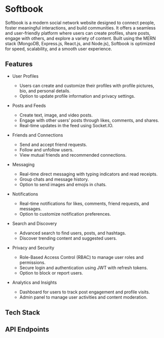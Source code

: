 # Softbook

Softbook is a modern social network website designed to connect people, foster meaningful interactions, and build communities. It offers a seamless and user-friendly platform where users can create profiles, share posts, engage with others, and explore a variety of content. Built using the MERN stack (MongoDB, Express.js, React.js, and Node.js), Softbook is optimized for speed, scalability, and a smooth user experience.

## Features

- User Profiles

  - Users can create and customize their profiles with profile pictures, bio, and personal details.
  - Option to update profile information and privacy settings.

- Posts and Feeds

  - Create text, image, and video posts.
  - Engage with other users’ posts through likes, comments, and shares.
  - Real-time updates in the feed using Socket.IO.

- Friends and Connections

  - Send and accept friend requests.
  - Follow and unfollow users.
  - View mutual friends and recommended connections.

- Messaging

  - Real-time direct messaging with typing indicators and read receipts.
  - Group chats and message history.
  - Option to send images and emojis in chats.

- Notifications

  - Real-time notifications for likes, comments, friend requests, and messages.
  - Option to customize notification preferences.

- Search and Discovery

  - Advanced search to find users, posts, and hashtags.
  - Discover trending content and suggested users.

- Privacy and Security

  - Role-Based Access Control (RBAC) to manage user roles and permissions.
  - Secure login and authentication using JWT with refresh tokens.
  - Option to block or report users.

- Analytics and Insights
  - Dashboard for users to track post engagement and profile visits.
  - Admin panel to manage user activities and content moderation.

## Tech Stack

## API Endpoints

